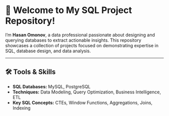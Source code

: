 # 🚀 Welcome to My SQL Project Repository!

I’m **Hasan Omonov**, a data professional passionate about designing and querying databases to extract actionable insights. This repository showcases a collection of projects focused on demonstrating expertise in SQL, database design, and data analysis.

---


## 🛠️ Tools & Skills  
- **SQL Databases:** MySQL, PostgreSQL  
- **Techniques:** Data Modeling, Query Optimization, Business Intelligence, ETL  
- **Key SQL Concepts:** CTEs, Window Functions, Aggregations, Joins, Indexing   


